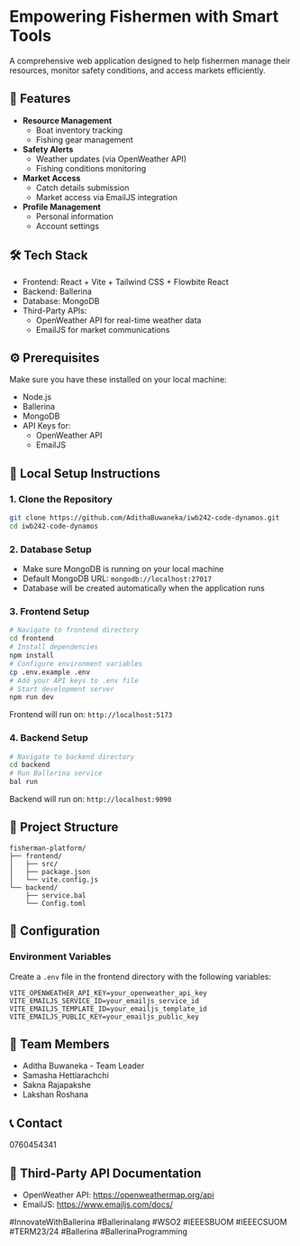 # Empowering Fishermen with Smart Tools
A comprehensive web application designed to help fishermen manage their resources, monitor safety conditions, and access markets efficiently.

## 🌟 Features
- **Resource Management**
  - Boat inventory tracking
  - Fishing gear management
- **Safety Alerts**
  - Weather updates (via OpenWeather API)
  - Fishing conditions monitoring
- **Market Access**
  - Catch details submission
  - Market access via EmailJS integration
- **Profile Management**
  - Personal information
  - Account settings

## 🛠️ Tech Stack
- Frontend: React + Vite + Tailwind CSS + Flowbite React
- Backend: Ballerina
- Database: MongoDB
- Third-Party APIs:
  - OpenWeather API for real-time weather data
  - EmailJS for market communications

## ⚙️ Prerequisites
Make sure you have these installed on your local machine:
- Node.js
- Ballerina
- MongoDB
- API Keys for:
  - OpenWeather API
  - EmailJS

## 🚀 Local Setup Instructions
### 1. Clone the Repository
```bash
git clone https://github.com/AdithaBuwaneka/iwb242-code-dynamos.git
cd iwb242-code-dynamos
```

### 2. Database Setup
- Make sure MongoDB is running on your local machine
- Default MongoDB URL: `mongodb://localhost:27017`
- Database will be created automatically when the application runs

### 3. Frontend Setup
```bash
# Navigate to frontend directory
cd frontend
# Install dependencies
npm install
# Configure environment variables
cp .env.example .env
# Add your API keys to .env file
# Start development server
npm run dev
```
Frontend will run on: `http://localhost:5173`

### 4. Backend Setup
```bash
# Navigate to backend directory
cd backend
# Run Ballerina service
bal run
```
Backend will run on: `http://localhost:9090`

## 📁 Project Structure
```
fisherman-platform/
├── frontend/
│   ├── src/
│   ├── package.json
│   └── vite.config.js
└── backend/
    ├── service.bal
    └── Config.toml
```

## 🔧 Configuration
### Environment Variables
Create a `.env` file in the frontend directory with the following variables:
```
VITE_OPENWEATHER_API_KEY=your_openweather_api_key
VITE_EMAILJS_SERVICE_ID=your_emailjs_service_id
VITE_EMAILJS_TEMPLATE_ID=your_emailjs_template_id
VITE_EMAILJS_PUBLIC_KEY=your_emailjs_public_key
```

## 🤝 Team Members
- Aditha Buwaneka - Team Leader
- Samasha Hettiarachchi
- Sakna Rajapakshe
- Lakshan Roshana

## 📞 Contact
0760454341

## 📝 Third-Party API Documentation
- OpenWeather API: https://openweathermap.org/api
- EmailJS: https://www.emailjs.com/docs/

#InnovateWithBallerina #Ballerinalang #WSO2 #IEEESBUOM #IEEECSUOM #TERM23/24 #Ballerina #BallerinaProgramming
